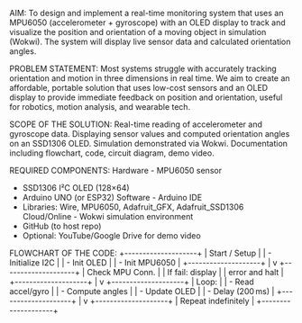 AIM:
To design and implement a real-time monitoring system that uses an MPU6050 (accelerometer + gyroscope) with an OLED display to track and visualize the position and orientation of a moving object in simulation (Wokwi). The system will display live sensor data and calculated orientation angles.

PROBLEM STATEMENT:
Most systems struggle with accurately tracking orientation and motion in three dimensions in real time. We aim to create an affordable, portable solution that uses low-cost sensors and an OLED display to provide immediate feedback on position and orientation, useful for robotics, motion analysis, and wearable tech.

SCOPE OF THE SOLUTION:
Real-time reading of accelerometer and gyroscope data.
Displaying sensor values and computed orientation angles on an SSD1306 OLED.
Simulation demonstrated via Wokwi.
Documentation including flowchart, code, circuit diagram, demo video.

REQUIRED COMPONENTS:
 Hardware	- MPU6050 sensor
- SSD1306 I²C OLED (128×64)
- Arduino UNO (or ESP32)
 Software	- Arduino IDE
- Libraries: Wire, MPU6050, Adafruit_GFX, Adafruit_SSD1306
 Cloud/Online	- Wokwi simulation environment
- GitHub (to host repo)
- Optional: YouTube/Google Drive for demo video

FLOWCHART OF THE CODE:
+--------------------+
| Start / Setup      |
| - Initialize I2C   |
| - Init OLED        |
| - Init MPU6050     |
+--------------------+
           |
           v
+--------------------+
| Check MPU Conn.    |
| If fail: display   |
| error and halt     |
+--------------------+
           |
           v
+--------------------+
| Loop:              |
| - Read accel/gyro  |
| - Compute angles   |
| - Update OLED      |
| - Delay (200 ms)   |
+--------------------+
           |
           v
+--------------------+
| Repeat indefinitely |
+--------------------+





